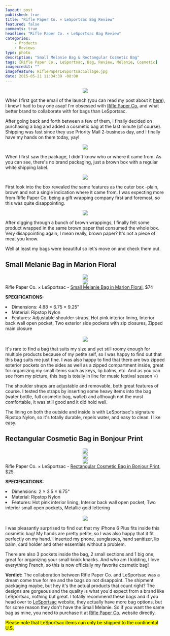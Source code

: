 ```yaml
---
layout: post
published: true
title: "Rifle Paper Co. × LeSportsac Bag Review"
featured: false
comments: true
headline: "Rifle Paper Co. × LeSportsac Bag Review"
categories: 
    - Products
    - Reviews
type: photo
description: "Small Melanie Bag & Rectangular Cosmetic Bag"
tags: [Rifle Paper Co., LeSportsac, Bag, Review, Melanie, Cosmetic]
imagecredit: ""
imagefeature: RiflePaperLeSportsacCollage.jpg
date: 2015-05-21 11:34:39 -08:00
---
```


<center><img src='/images/RiflePaperCoLeSportsacLogo.jpg'></center>
<p>When I first got the email of the launch (you can read my post about it <a href="http://whatsupmailbox.com/products/RiflePaperCO-LeSportsac-Collaboration/">here</a>), I knew I had to buy one asap! I'm obsessed with <a href="www.riflepaperco.com">Rifle Paper Co.</a> and what better brand to collaborate with for bags than LeSportsac.</p>

<p>After going back and forth between a few of them, I finally decided on purchasing a bag and added a cosmetic bag at the last minute (of course). Shipping was fast since they use Priority Mail 2-business day, and I finally have my hands on them today, yay!</p>

<center><img src='/images/RiflePaperLeSportsacBox.jpg'></center>
<p>When I first saw the package, I didn't know who or where it came from. As you can see, there's no brand packaging, just a brown box with a regular white shipping label.</p>

<center><img src='/images/RiflePaperLeSportsacOpenBox.jpg'></center>
<p>First look into the box revealed the same features as the outer box -plain, brown and not a single indication where it came from. I was expecting more from Rifle Paper Co. being a gift wrapping company first and foremost, so this was quite disappointing.</p>

<center><img src='/images/RiflePaperLeSportsacOpenBox2.jpg'></center>
<p>After digging through a bunch of brown wrappings, I finally felt some product wrapped in the same brown paper that consumed the whole box. Very disappointing again, I mean really, brown paper? It's not a piece of meat you know.</p>

<p>Well at least my bags were beautiful so let's move on and check them out.</p>

## Small Melanie Bag in Marion Floral

<CENTER><IMG SRC='/images/RiflePaperLeSportsacMelanie.jpg'></CENTER>
<CENTER><IMG SRC='/images/RiflePaperLeSportsacMelanieCollage.jpg'></CENTER>
Rifle Paper Co. × LeSportsac - <a href="https://riflepaperco.com/collections/lesportsac/small-melanie-everyday-bags-and-totes/">Small Melanie Bag in Marion Floral</a>, $74

**SPECIFICATIONS:**
<li> Dimensions: 4.88 × 6.75 × 9.25"</li>
<li> Material:	Ripstop Nylon</li>
<li> Features: Adjustable shoulder straps, Hot pink interior lining, Interior back wall open pocket, Two exterior side pockets with zip closures, Zipped main closure</li>
<br>

<CENTER><IMG SRC='/images/RiflePaperLeSportsacMelanieLaura2.jpg'></CENTER>
<p>It's rare to find a bag that suits my size and yet still roomy enough for multiple products because of my petite self, so I was happy to find out that this bag suits me just fine. I was also happy to find that there are two zipped exterior pockets on the sides as well as a zipped compartment inside, great for organizing my small items such as keys, lip balms, etc. And as you can see from my picture, this bag is totally in line for music festival season =)</p>

<p>The shoulder straps are adjustable and removable, both great features of course. I tested the straps by inserting some heavy items into the bag (water bottle, full cosmetic bag, wallet) and although not the most comfortable, it was still good and it did hold well.</p>

<p>The lining on both the outside and inside is with LeSportsac's signature Ripstop Nylon, so it's totally durable, repels water, and easy to clean. I like easy.</p>

## Rectangular Cosmetic Bag in Bonjour Print

<CENTER><IMG SRC='/images/RiflePaperLeSportsacCosmetic1.jpg'></CENTER>
<CENTER><IMG SRC='/images/RiflePaperLeSportsacCosmetic2.jpg'></CENTER>
<CENTER><IMG SRC='/images/RiflePaperLeSportsacCosmetic4.jpg'></CENTER>
Rifle Paper Co. × LeSportsac - <a href="https://riflepaperco.com/collections/lesportsac/rectangular-everyday-bags-and-totes/">Rectangular Cosmetic Bag in Bonjour Print</a>, $25

**SPECIFICATIONS:**
<li> Dimensions: 2 × 3.5 × 6.75"</li>
<li> Material:	Ripstop Nylon</li>
<li> Features: Hot pink interior lining, Interior back wall open pocket, Two interior small open pockets, Metallic gold lettering</li>
<br>
<CENTER><IMG SRC='/images/RiflePaperLeSportsacCosmeticLaura.jpg'></CENTER>

<p>I was pleasantly surprised to find out that my iPhone 6 Plus fits inside this cosmetic bag! My hands are pretty petite, so I was also happy that it fit perfectly on my hand. I inserted my phone, sunglasses, hand sanitizer, lip balm, card holder and other essentials without a problem.</p>

<p>There are also 3 pockets inside the bag, 2 small sections and 1 big one, great for organizing your small knick knacks. And who am I kidding, I love everything French, so this is now officially my favorite cosmetic bag!</p>

<p><b>Verdict:</b> The collaboration between Rifle Paper Co. and LeSportsac was a dream come true for me and the bags do not disappoint. The shipment packaging maybe, but hey it's the actual products that count right? The designs are gorgeous and the quality is what you'd expect from a brand like LeSportsac, nothing but great. I totally recommend these bags and if you head over to <a href="https://www.lesportsac.com/collection/rifle-paper-co">LeSportsac</a> website, they actually have more bag options, but for some reason they don't have the Small Melanie. So if you want the same bag as mine, you need to purchase it at <a href="https://riflepaperco.com/collections/lesportsac/small-melanie-everyday-bags-and-totes/">Rifle Paper Co.</a> website directly.</p>

<mark>Please note that LeSportsac items can only be shipped to the continental U.S.</mark>
